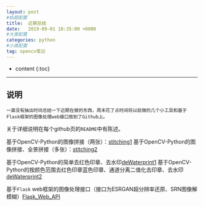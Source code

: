 ```yaml
---
layout: post
#标题配置
title:  近期总结
date:   2019-09-01 18:35:00 +0800
#大类配置
categories: python
#小类配置
tag: opencv笔记
---
```


* content
{:toc}

---

## 说明

	一直没有抽出时间总结一下近期在做的东西，周末花了点时间将以前做的几个小工具和基于Flask框架的图像处理web接口放到了Github上。

关于详细说明在每个github页的`README`中有陈述。

基于OpenCV-Python的图像拼接（两张）：[stitching1](https://github.com/samggggflynn/panorama-stitching)
基于OpenCV-Python的图像拼接、全景拼接（多张）：[stitching2](https://github.com/samggggflynn/image-stitching-opencv)

基于OpenCV-Python的简单去红色印章、去水印[deWaterprint1](https://github.com/samggggflynn/De_water_print)
基于OpenCV-Python的按颜色范围去红色印章蓝色印章、通道分离二值化去印章、去水印[deWaterprint2](https://github.com/samggggflynn/delWaterprint)

基于`Flask` web框架的图像处理接口（接口为ESRGAN超分辨率还原、SRN图像解模糊）[Flask_Web_API](https://github.com/samggggflynn/Web_Api_of_Deblurring_And_Super-resolution)